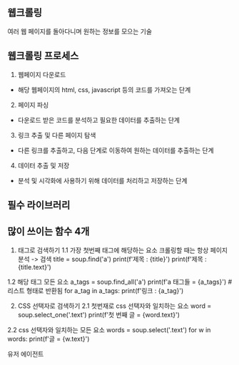 ## 웹크롤링
여러 웹 페이지를 돌아다니며 원하는 정보를 모으는 기술

## 웹크롤링 프로세스
1. 웹페이지 다운로드
- 해당 웹페이지의 html, css, javascript 등의 코드를 가져오는 단계
2. 페이지 파싱
- 다운로드 받은 코드를 분석하고 필요한 데이터를 추출하는 단계
3. 링크 추출 및 다른 페이지 탐색
- 다른 링크를 추출하고, 다음 단계로 이동하여 원하는 데이터를 추출하는 단계
4. 데이터 추출 및 저장
- 분석 및 시각화에 사용하기 위해 데이터를 처리하고 저장하는 단계

## 필수 라이브러리


## 많이 쓰이는 함수 4개
1. 태그로 검색하기
  1.1 가장 첫번째 태그에 해당하는 요소
    크롤링할 때는 항상 페이지 분석 -> 검색
    title = soup.find('a')
    print(f'제목 : {title}')
    print(f'제목 : {title.text}')

  1.2 해당 태그 모든 요소
    a_tags = soup.find_all('a')
    print(f'a 태그들 = {a_tags}') # 리스트 형태로 반환됨
    for a_tag in a_tags:
        print(f'링크 : {a_tag}')

2. CSS 선택자로 검색하기
    2.1 첫번재로 css 선택자와 일치하는 요소
    word = soup.select_one('.text')
    print(f'첫 번째 글 = {word.text}')

  2.2 css 선택자와 일치하는 모든 요소
    words = soup.select('.text')
    for w in words:
        print(f'글 = {w.text}')

유저 에이전트